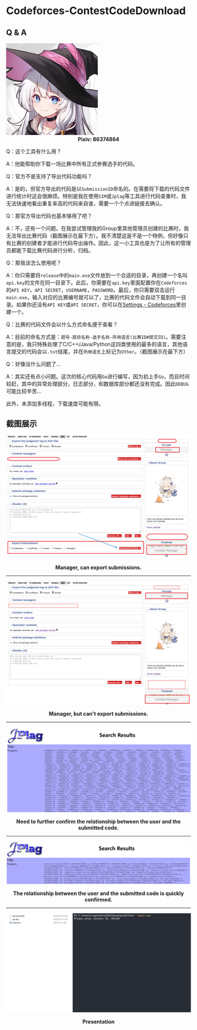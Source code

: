 # Codeforces-ContestCodeDownload

## Q & A

<img src="/img/pixiv-86374864.jpg" style="zoom: 25%;" />

<center>
    <b>Pixiv: 86374864</b>
</center>

Q：这个工具有什么用？

A：他能帮助你下载一场比赛中所有正式参赛选手的代码。

Q：官方不是支持了导出代码功能吗？

A：是的，但官方导出的代码是以`SubmissionID`命名的。在需要将下载的代码文件进行统计时这会很麻烦。特别是我在使用`SIM`或`Jplag`等工具进行代码查重时，我无法快速地看出重复率高的代码来自谁，需要一个个点进链接去确认。

Q：那官方导出代码也基本够用了吧？

A：不，还有一个问题。在我尝试管理我的Group里其他管理员创建的比赛时，我无法导出比赛代码（截图展示在最下方）。我不清楚这是不是一个特例，但好像只有比赛的创建者才能进行代码导出操作。因此，这一小工具也是为了让所有的管理员都能下载比赛代码进行分析，归档。

Q：那我该怎么使用呢？

A：你只需要将`release`中的`main.exe`文件放到一个合适的目录，再创建一个名叫`api.key`的文件在同一目录下。此后，你需要在`api.key`里面配置你在`Codeforces`的`API KEY`，`API SECRET`，`USERNAME`，`PASSWORD`。最后，你只需要双击运行`main.exe`，输入对应的比赛编号就可以了，比赛的代码文件会自动下载到同一目录。如果你还没有`API KEY`或`API SECRET`，你可以在[Settings - Codeforces](https://codeforces.com/settings/api)里创建一个。

Q：比赛的代码文件会以什么方式命名便于查看？

A：目前的命名方式是：`题号-题目名称-选手名称-所用语言(比赛ID#提交ID)`。需要注意的是，我只特殊处理了C/C++/Java/Python这四类使用的最多的语言，其他语言提交的代码会以`.txt`结尾，并在`所用语言`上标记为`Other`。（截图展示在最下方）

Q：好像没什么问题了...

A：其实还有点小问题。这次的核心代码用`Go`进行编写，因为初上手`Go`，而且时间较赶，其中的异常处理部分，日志部分，和数据库部分都还没有完成。因此`DEBUG`可能比较辛苦...

此外，未添加多线程，下载速度可能有限。

## 截图展示

![image-20220705003842727](/img/pic2.png)
<center>
    <b>Manager, can export submissions.</b>
</center>

---

![image-20220705003836572](/img/pic1.png)
<center>
    <b>Manager, but can't export submissions.</b>
</center>

---

![image-20220705010230911](/img/jplag1.png)

<center>
    <b>Need to further confirm the relationship between the user and the submitted code.</b>
</center>

---

![image-20220705010601261](/img/jplag2.png)

<center>
    <b>The relationship between the user and the submitted code is quickly confirmed.</b>
</center>

---

![pre.gif](/img/pre.gif)

<center>
    <b>Presentation</b>
</center>

